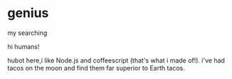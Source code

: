 # genius
my searching

hi humans!

hubot here,i like Node.js and coffeescript (that's what i made of!).
i've had tacos on the moon and find them far superior to Earth tacos.
